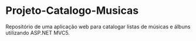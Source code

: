 # Projeto-Catalogo-Musicas
Repositório de uma aplicação web para catalogar listas de músicas e álbuns utilizando ASP.NET MVC5.
